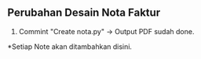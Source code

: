 ## Perubahan Desain Nota Faktur

1. Commint "Create nota.py" -> Output PDF sudah done. 


*Setiap Note akan ditambahkan disini. 
